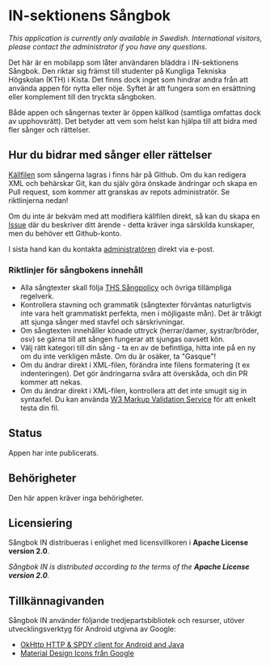 IN-sektionens Sångbok
=====================

_This application is currently only available in Swedish. International visitors, please contact
the administrator if you have any questions._

Det här är en mobilapp som låter användaren bläddra i IN-sektionens Sångbok. Den riktar sig främst
till studenter på Kungliga Tekniska Högskolan (KTH) i Kista. Det finns dock inget som hindrar andra
från att använda appen för nytta eller nöje. Syftet är att fungera som en ersättning eller
komplement till den tryckta sångboken.

Både appen och sångernas texter är öppen källkod (samtliga omfattas dock av upphovsrätt). Det betyder
att vem som helst kan hjälpa till att bidra med fler sånger och rättelser.

## Hur du bidrar med sånger eller rättelser
[Källfilen](https://github.com/wsv-accidis/in-sangbok/blob/master/sangbok/main.xml) som sångerna
lagras i finns här på Github. Om du kan redigera XML och behärskar Git, kan du själv göra önskade
ändringar och skapa en Pull request, som kommer att granskas av repots administratör. Se
riktlinjerna nedan!

Om du inte är bekväm med att modifiera källfilen direkt, så kan du skapa en
[Issue](https://github.com/wsv-accidis/in-sangbok/issues) där du beskriver ditt ärende - detta
kräver inga särskilda kunskaper, men du behöver ett Github-konto.

I sista hand kan du kontakta [administratören](https://github.com/wsv-accidis) direkt via e-post.

### Riktlinjer för sångbokens innehåll
* Alla sångtexter skall följa [THS Sångpolicy](http://ths.kth.se/om-ths/styrdokument-och-moteshandlingar/)
  och övriga tillämpliga regelverk.
* Kontrollera stavning och grammatik (sångtexter förväntas naturligtvis inte vara helt grammatiskt
  perfekta, men i möjligaste mån). Det är tråkigt att sjunga sånger med stavfel och särskrivningar.
* Om sångtexten innehåller könade uttryck (herrar/damer, systrar/bröder, osv) se gärna till att
  sången fungerar att sjungas oavsett kön.
* Välj rätt kategori till din sång - ta en av de befintliga, hitta inte på en ny om du inte
  verkligen måste. Om du är osäker, ta "Gasque"!
* Om du ändrar direkt i XML-filen, förändra inte filens formatering (t ex indenteringen). Det gör
  ändringarna svåra att överskåda, och din PR kommer att nekas.
* Om du ändrar direkt i XML-filen, kontrollera att det inte smugit sig in syntaxfel. Du kan
  använda [W3 Markup Validation Service](https://validator.w3.org/) för att enkelt testa din fil.

## Status
Appen har inte publicerats.

## Behörigheter
Den här appen kräver inga behörigheter.

## Licensiering
Sångbok IN distribueras i enlighet med licensvillkoren i **Apache License version 2.0**.

_Sångbok IN is distributed according to the terms of the **Apache License version 2.0**._

## Tillkännagivanden
Sångbok IN använder följande tredjepartsbibliotek och resurser, utöver
utvecklingsverktyg för Android utgivna av Google:

* [OkHttp HTTP & SPDY client for Android and Java](https://github.com/square/okhttp)
* [Material Design Icons från Google](https://github.com/google/material-design-icons)
